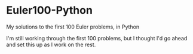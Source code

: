 # Euler100-Python
My solutions to the first 100 Euler problems, in Python

I'm still working through the first 100 problems, but I thought I'd go ahead and set this up as I work on the rest. 

